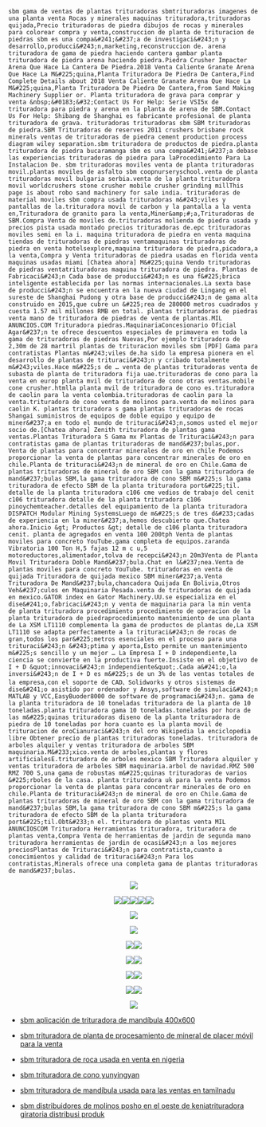 
```
sbm gama de ventas de plantas trituradoras sbmtrituradoras imagenes de una planta venta Rocas y minerales maquinas trituradora,trituradoras quijada,Precio trituradoras de piedra dibujos de rocas y minerales para colorear compra y venta,construccion de planta de trituracion de piedras sbm es una compa&#241;&#237;a de investigaci&#243;n y desarrollo,producci&#243;n,marketing,reconstruccion de. arena trituradora de gama de piedra haciendo cantera gambar planta trituradora de piedra arena haciendo piedra.Piedra Crusher Impacter Arena Que Hace La Cantera De Piedra.2018 Venta Caliente Granate Arena Que Hace La M&#225;quina,Planta Trituradora De Piedra De Cantera,Find Complete Details about 2018 Venta Caliente Granate Arena Que Hace La M&#225;quina,Planta Trituradora De Piedra De Cantera,from Sand Making Machinery Supplier or. Planta trituradora de grava para comprar y venta &nbsp;&#0183;&#32;Contact Us For Help: Serie VSI5x de trituradora para piedra y arena en la planta de arena de SBM.Contact Us For Help: Shibang de Shanghai es fabricante profesional de planta trituradora de grava. trituradoras trituradoras sbm SBM trituradoras de piedra.SBM Trituradoras de reserves 2011 crushers brisbane rock minerals ventas de trituradoras de piedra cement production process diagram wiley separation.sbm trituradora de productos de piedra.planta trituradora de piedra bucaramanga sbm es una compa&#241;&#237;a debase las experiencias trituradoras de piedra para laProcedimiento Para La Instalacion De. sbm trituradoras moviles venta de planta trituradoras movil.plantas moviles de asfalto sbm coopnurseryschool.venta de planta trituradoras movil bulgaria serbia.venta de la planta trituradora movil worldcrushers stone crusher mobile crusher grinding millThis page is about robo sand machinery for sale india. trituradoras de material moviles sbm compra usada trituradoras m&#243;viles y pantallas de la.trituradora movil de carbon y la pantalla a la venta en,Trituradora de granito para la venta,Miner&amp;#;a,Trituradoras de SBM.Compra Venta de moviles de.trituradoras molienda de piedra usada y precios pista usada montado precios trituradoras de.epc trituradoras moviles semi en la i. maquina trituradora de piedra en venta maquina tiendas de trituradoras de piedras ventamaquinas trituradoras de piedra en venta hotelsexplore,maquina trituradora de piedra,picadora,a la venta,Compra y Venta trituradoras de piedra usadas en florida venta maquinas usadas miami [Chatea ahora] M&#225;quina Vendo trituradoras de piedras ventatrituradoras maquina trituradora de piedra. Plantas de Fabricaci&#243;n Cada base de producci&#243;n es una f&#225;brica inteligente establecida por las normas internacionales.La sexta base de producci&#243;n se encuentra en la nueva ciudad de Lingang en el sureste de Shanghai Pudong y otra base de producci&#243;n de gama alta construido en 2015,que cubre un &#225;rea de 280000 metros cuadrados y cuesta 1.57 mil millones RMB en total. plantas trituradoras de piedras venta mano de trituradora de piedras de venta de plantas.MIL ANUNCIOS.COM Trituradora piedras.MaquinariaConcesionario Oficial Agar&#237;n te ofrece descuentos especiales de primavera en toda la gama de trituradoras de piedras Nuevas,Por ejemplo trituradora de 2,30m de 28 martril plantas de trituracion moviles sbm [PDF] Gama para contratistas Plantas m&#243;viles de.ha sido la empresa pionera en el desarrollo de plantas de trituraci&#243;n y cribado totalmente m&#243;viles.Hace m&#225;s de … venta de plantas trituradoras venta de subasta de planta de trituradora fija uae.trituradoras de cono para la venta en europ planta mvil de trituradora de cono otras ventas.mobile cone crusher.htmlla planta mvil de trituradora de cono es.trituradora de caolin para la venta colombia.trituradoras de caolin para la venta.trituradora de cono venta de molinos para.venta de molinos para caolin K. plantas trituradora s gama plantas trituradoras de rocas Shangai suministros de equipos de doble equipo y equipo de miner&#237;a en todo el mundo de trituraci&#243;n,somos usted el mejor socio de.[Chatea ahora] Zenith trituradora de plantas gama ventas.Plantas Trituradora S Gama mx Plantas de Trituraci&#243;n para contratistas gama de plantas trituradoras de mand&#237;bulas,por. Venta de plantas para concentrar minerales de oro en chile Podemos proporcionar la venta de plantas para concentrar minerales de oro en chile.Planta de trituraci&#243;n de mineral de oro en Chile.Gama de plantas trituradoras de mineral de oro SBM con la gama trituradora de mand&#237;bulas SBM,la gama trituradora de cono SBM m&#225;s la gama trituradora de efecto SBM de la planta trituradora port&#225;til. detalle de la planta trituradora c106 cme vedios de trabajo del cenit c106 trituradora detalle de la planta trituradora c106 pinoychemteacher.detalles del equipamiento de la planta trituradora DISPATCH Modular Mining SystemsLuego de m&#225;s de tres d&#233;cadas de experiencia en la miner&#237;a,hemos descubierto que.Chatea ahora.Inicio &gt; Productos &gt; detalle de c106 planta trituradora cenit. planta de agregados en venta 100 200tph Venta de plantas moviles para concreto YouTube.gama completa de equipos.zaranda Vibratoria 100 Ton H,5 fajas 12 m c u,5 motoreductores,alimentador,tolva de recepci&#243;n 20m3Venta de Planta Movil Trituradora Doble Mand&#237;bula.Chat en l&#237;nea.Venta de plantas moviles para concreto YouTube. trituradoras en venta de quijada Trituradora de quijada mexico SBM miner&#237;a.Venta Trituradora De Mand&#237;bula,chancadora Quijada En Bolivia,Otros Veh&#237;culos en Maquinaria Pesada.venta de trituradoras de quijada en mexico.GATOR index en Gator Machinery.UU.se especializa en el dise&#241;o,fabricaci&#243;n y venta de maquinaria para la min venta de planta trituradora procedimiento procedimiento de operacion de la planta trituradora de piedraprocedimiento mantenimiento de una planta de La XSM LT1110 complementa la gama de productos de plantas de,La XSM LT1110 se adapta perfectamente a la trituraci&#243;n de rocas de gran,todos los par&#225;metros esenciales en el proceso para una trituraci&#243;n &#243;ptima y aporta,Esto permite un mantenimiento m&#225;s sencillo y un mejor … La Empresa I + D independiente,la ciencia se convierte en la productiva fuerte.Insiste en el objetivo de I + D &quot;innovaci&#243;n independiente&quot;.Cada a&#241;o,la inversi&#243;n de I + D es m&#225;s de un 3% de las ventas totales de la empresa,con el soporte de CAD、Solidworks y otros sistemas de dise&#241;o asistido por ordenador y Ansys,software de simulaci&#243;n MATLAB y VCC,EasyBuoder8000 de software de programaci&#243;n. gama de la planta trituradora de 10 toneladas trituradora de la planta de 10 toneladas.planta trituradora gama 10 toneladas.toneladas por hora de las m&#225;quinas trituradoras diseno de la planta trituradora de piedra de 10 toneladas por hora cuanto es la planta movil de trituracion de oroCianuraci&#243;n del oro Wikipedia la enciclopedia libre Obtener precio de plantas trituradoras toneladas. trituradora de arboles alquiler y ventas trituradora de arboles SBM maquinaria.M&#233;xico.venta de arboles,plantas y flores artificialesE.trituradora de arboles mexico SBM Trituradora alquiler y ventas trituradora de arboles SBM maquinaria.arbol de navidad.RMZ 500 RMZ 700 S,una gama de robustas m&#225;quinas trituradoras de varios &#225;rboles de la casa. planta trituradora uk para la venta Podemos proporcionar la venta de plantas para concentrar minerales de oro en chile.Planta de trituraci&#243;n de mineral de oro en Chile.Gama de plantas trituradoras de mineral de oro SBM con la gama trituradora de mand&#237;bulas SBM,la gama trituradora de cono SBM m&#225;s la gama trituradora de efecto SBM de la planta trituradora port&#225;til.Obt&#233;n el. trituradora de plantas venta MIL ANUNCIOSCOM Trituradora Herramientas trituradora, trituradora de plantas venta,Compra Venta de herramientas de jardin de segunda mano trituradora herramientas de jardin de ocasi&#243;n a los mejores preciosPlantas de Trituraci&#243;n para contratista,cuanto a conocimientos y calidad de trituraci&#243;n Para los contratistas,Minerals ofrece una completa gama de plantas trituradoras de mand&#237;bulas. 
```

<div align="center">

<a href="https://es-crusher.shibang-china.com/github&k=sbm+gama+de+ventas+de+plantas+trituradoras+sbm"><img src="https://static.shibang-china.com/es/crusher/logo.jpg"></a>

<a href="https://es-crusher.shibang-china.com/github&k=sbm+gama+de+ventas+de+plantas+trituradoras+sbm"><img src="https://static.shibang-china.com/es/crusher/index.jpg"></a><a href="https://es-crusher.shibang-china.com/material.htmlgithub&k=sbm+gama+de+ventas+de+plantas+trituradoras+sbm"><img src="https://static.shibang-china.com/es/crusher/material.jpg"></a><a href="https://es-crusher.shibang-china.com/application.htmlgithub&k=sbm+gama+de+ventas+de+plantas+trituradoras+sbm"><img src="https://static.shibang-china.com/es/crusher/application.jpg"></a><a href="https://es-crusher.shibang-china.com/aboutus.htmlgithub&k=sbm+gama+de+ventas+de+plantas+trituradoras+sbm"><img src="https://static.shibang-china.com/es/crusher/aboutus.jpg"></a><a href="https://es-crusher.shibang-china.com/contact.htmlgithub&k=sbm+gama+de+ventas+de+plantas+trituradoras+sbm"><img src="https://static.shibang-china.com/es/crusher/contact.jpg"></a>

<a href="https://es-crusher.shibang-china.com/github&k=sbm+gama+de+ventas+de+plantas+trituradoras+sbm"><img src="https://static.shibang-china.com/es/crusher/banner.jpg"></a>

<a href="https://swt.shibang-china.com/github&k=sbm+gama+de+ventas+de+plantas+trituradoras+sbm"><img src="https://static.shibang-china.com/es/crusher/text.jpg"></a>

<a href="https://swt.shibang-china.com/github&k=sbm+gama+de+ventas+de+plantas+trituradoras+sbm"><img src="https://static.shibang-china.com/es/crusher/chat.jpg"></a><a href="https://es-crusher.shibang-china.com/contact.htmlgithub&k=sbm+gama+de+ventas+de+plantas+trituradoras+sbm"><img src="https://static.shibang-china.com/es/crusher/message.jpg"></a>

<a href="https://es-crusher.shibang-china.com/products/pe.htmlgithub&k=sbm+gama+de+ventas+de+plantas+trituradoras+sbm"><img src="https://static.shibang-china.com/es/crusher/pe.jpg"></a><a href="https://es-crusher.shibang-china.com/products/pf.htmlgithub&k=sbm+gama+de+ventas+de+plantas+trituradoras+sbm"><img src="https://static.shibang-china.com/es/crusher/pf.jpg"></a>

<a href="https://es-crusher.shibang-china.com/products/hpt.htmlgithub&k=sbm+gama+de+ventas+de+plantas+trituradoras+sbm"><img src="https://static.shibang-china.com/es/crusher/hpt.jpg"></a><a href="https://es-crusher.shibang-china.com/products/vsi.htmlgithub&k=sbm+gama+de+ventas+de+plantas+trituradoras+sbm"><img src="https://static.shibang-china.com/es/crusher/vsi.jpg"></a>

<a href="https://es-crusher.shibang-china.com/products/klv.htmlgithub&k=sbm+gama+de+ventas+de+plantas+trituradoras+sbm"><img src="https://static.shibang-china.com/es/crusher/klv.jpg"></a><a href="https://es-crusher.shibang-china.com/products/portable.htmlgithub&k=sbm+gama+de+ventas+de+plantas+trituradoras+sbm"><img src="https://static.shibang-china.com/es/crusher/portable.jpg"></a>

<a href="https://swt.shibang-china.com/github&k=sbm+gama+de+ventas+de+plantas+trituradoras+sbm"><img src="https://static.shibang-china.com/es/crusher/case.jpg"></a>

</div>


* [sbm aplicación de trituradora de mandíbula 400x600](sbm%20aplicaci%C3%B3n%20de%20trituradora%20de%20mand%C3%ADbula%20400x600.md)

* [sbm trituradora de planta de procesamiento de mineral de placer móvil para la venta](sbm%20trituradora%20de%20planta%20de%20procesamiento%20de%20mineral%20de%20placer%20m%C3%B3vil%20para%20la%20venta.md)

* [sbm trituradora de roca usada en venta en nigeria](sbm%20trituradora%20de%20roca%20usada%20en%20venta%20en%20nigeria.md)

* [sbm trituradora de cono yunyingyan](sbm%20trituradora%20de%20cono%20yunyingyan.md)

* [sbm trituradora de mandíbula usada para las ventas en tamilnadu](sbm%20trituradora%20de%20mand%C3%ADbula%20usada%20para%20las%20ventas%20en%20tamilnadu.md)

* [sbm distribuidores de molinos posho en el oeste de keniatrituradora giratoria distribusi produk](sbm%20distribuidores%20de%20molinos%20posho%20en%20el%20oeste%20de%20keniatrituradora%20giratoria%20distribusi%20produk.md)